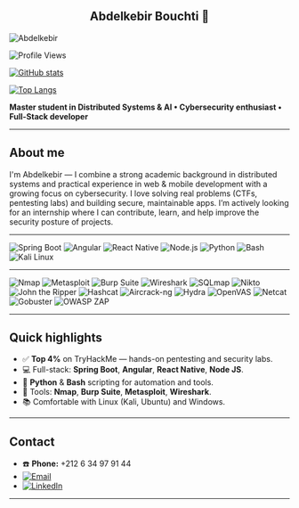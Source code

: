 <h2 align="center">Abdelkebir Bouchti 👋</h2>


<img src="https://tryhackme-badges.s3.amazonaws.com/abdlkbir.dacosta.png" alt="Abdelkebir" />


<!-- Profile views -->
![Profile Views](https://komarev.com/ghpvc/?username=YOUR_GITHUB_USERNAME&color=blue)

<!-- GitHub stats: commits, PRs, stars -->
[![GitHub stats](https://github-readme-stats.vercel.app/api?username=YOUR_GITHUB_USERNAME&show_icons=true&count_private=true&theme=dark)](https://github.com/YOUR_GITHUB_USERNAME)

<!-- Top languages -->
[![Top Langs](https://github-readme-stats.vercel.app/api/top-langs/?username=YOUR_GITHUB_USERNAME&layout=compact&theme=dark)](https://github.com/YOUR_GITHUB_USERNAME)



**Master student in Distributed Systems & AI • Cybersecurity enthusiast • Full-Stack developer**

---

## About me
I'm Abdelkebir — I combine a strong academic background in distributed systems and practical experience in web & mobile development with a growing focus on cybersecurity. I love solving real problems (CTFs, pentesting labs) and building secure, maintainable apps. I’m actively looking for an internship where I can contribute, learn, and help improve the security posture of projects. 

---

![Spring Boot](https://img.shields.io/badge/Spring%20Boot-6DB33F?style=for-the-badge&logo=spring&logoColor=white)
![Angular](https://img.shields.io/badge/Angular-DD0031?style=for-the-badge&logo=angular&logoColor=white)
![React Native](https://img.shields.io/badge/React%20Native-61DAFB?style=for-the-badge&logo=react&logoColor=white)
![Node.js](https://img.shields.io/badge/Node.js-339933?style=for-the-badge&logo=node.js&logoColor=white)
![Python](https://img.shields.io/badge/Python-3776AB?style=for-the-badge&logo=python&logoColor=white)
![Bash](https://img.shields.io/badge/Bash-shell-121011?style=for-the-badge&logo=gnu-bash&logoColor=white)
![Kali Linux](https://img.shields.io/badge/Kali-Linux-557CFF?style=for-the-badge&logo=kali&logoColor=white)


---

![Nmap](https://img.shields.io/badge/Nmap-Scan-5CDB95?style=for-the-badge)
![Metasploit](https://img.shields.io/badge/Metasploit-Exploit-FF6B6B?style=for-the-badge)
![Burp Suite](https://img.shields.io/badge/Burp%20Suite-Proxy-FFB86B?style=for-the-badge)
![Wireshark](https://img.shields.io/badge/Wireshark-Sniffing-4D96FF?style=for-the-badge)
![SQLmap](https://img.shields.io/badge/SQLmap-SQLi-7C4DFF?style=for-the-badge)
![Nikto](https://img.shields.io/badge/Nikto-Scanner-FF7AB6?style=for-the-badge)
![John the Ripper](https://img.shields.io/badge/John%20The%20Ripper-Crack-FFD93D?style=for-the-badge)
![Hashcat](https://img.shields.io/badge/Hashcat-GPU-C18CFF?style=for-the-badge)
![Aircrack-ng](https://img.shields.io/badge/Aircrack--ng-WiFi-00C2A8?style=for-the-badge)
![Hydra](https://img.shields.io/badge/Hydra-Bruteforce-FF5E5E?style=for-the-badge)
![OpenVAS](https://img.shields.io/badge/OpenVAS-Scanner-6EE7B7?style=for-the-badge)
![Netcat](https://img.shields.io/badge/Netcat-Reverse-8A8A8A?style=for-the-badge)
![Gobuster](https://img.shields.io/badge/Gobuster-Dirbuster-6FFFB0?style=for-the-badge)
![OWASP ZAP](https://img.shields.io/badge/OWASP%20ZAP-Fuzzer-FF9F1C?style=for-the-badge)

---

## Quick highlights
- ✅ **Top 4%** on TryHackMe — hands-on pentesting and security labs.  
- 💻 Full-stack: **Spring Boot**, **Angular**, **React Native**, **Node JS**.  
- 🐍 **Python** & **Bash** scripting for automation and tools.  
- 🔧 Tools: **Nmap**, **Burp Suite**, **Metasploit**, **Wireshark**.  
- 📚 Comfortable with Linux (Kali, Ubuntu) and Windows.

---

## Contact
- ☎️ **Phone:** +212 6 34 97 91 44
- [![Email](https://img.shields.io/badge/Email-bouchtiabdelkebir@gmail.com-D14836?style=for-the-badge&logo=gmail&logoColor=white)](mailto:bouchtiabdelkebir@gmail.com)
- [![LinkedIn](https://img.shields.io/badge/LinkedIn-Abdelkebir%20Bouchti-blue?style=for-the-badge&logo=linkedin&logoColor=white)]([https://linkedin.com/in/abdelkebir-bouchti](https://www.linkedin.com/in/abdelkebir-bouchti-3a80ab243/))

  
---
